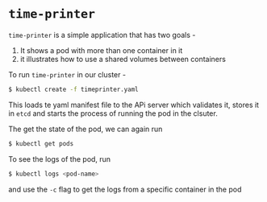 # `time-printer`

`time-printer` is a simple application that has two goals - 
1. It shows a pod with more than one container in it
2. it illustrates how to use a shared volumes between containers

To run `time-printer` in our cluster - 

```bash
$ kubectl create -f timeprinter.yaml
```

This loads te yaml manifest file to the APi server which validates it, stores it in `etcd` and starts the process of running the pod in the clsuter.

The get the state of the pod, we can again run

```bash
$ kubectl get pods
```

To see the logs of the pod, run 

```bash
$ kubectl logs <pod-name> 
```

and use the `-c` flag to get the logs from a specific container in the pod